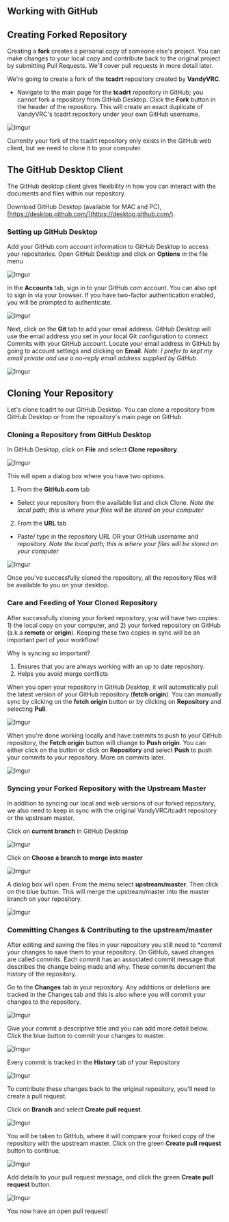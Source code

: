 ## Working with GitHub

## Creating Forked Repository

Creating a **fork** creates a personal copy of someone else's project. You can make changes to your local copy and contribute back to the original project by submitting Pull Requests. We'll cover pull requests in more detail later.

We're going to create a fork of the **tcadrt** repository created by **VandyVRC**.

* Navigate to the main page for the **tcadrt** repository in GitHub; you cannot fork a repository from GitHub Desktop. Click the **Fork** button in the header of the repository. This will create an exact duplicate of VandyVRC's tcadrt repository under your own GitHub username.

![Imgur](http://i.imgur.com/Bi0jTS8.png)

Currently your fork of the tcadrt repository only exists in the GitHub web client, but we need to clone it to your computer.

## The GitHub Desktop Client

The GitHub desktop client gives flexibility in how you can interact with the documents and files within our repository.

Download GitHub Desktop (available for MAC and PC), [https://desktop.github.com/](https://desktop.github.com/).

### Setting up GitHub Desktop

Add your GitHub.com account information to GitHub Desktop to access your repositories. Open GitHub Desktop and click on **Options** in the file menu

![Imgur](https://i.imgur.com/5oXCqd9.png)

In the **Accounts** tab, sign in to your GitHub.com account.  You can also opt to sign in via your browser. If you have two-factor authentication enabled, you will be prompted to authenticate.

![Imgur](https://i.imgur.com/xnlewp0.png)

Next, click on the **Git** tab to add your email address.  GitHub Desktop will use the email address you set in your local Git configuration to connect Commits with your GitHub account.  Locate your email address in GitHub by going to account settings and clicking on **Email**. *Note: I prefer to kept my email private and use a no-reply email address supplied by GitHub*.

![Imgur](https://i.imgur.com/dwRoIOQ.png)


## Cloning Your Repository

Let's clone tcadrt to our GitHub Desktop.  You can clone a repository from GitHub Desktop or from the repository's main page on GitHub.

### Cloning a Repository from GitHub Desktop  

In GitHub Desktop, click on **File** and select **Clone repository**.

![Imgur](https://i.imgur.com/vXA7gNI.png)

This will open a dialog box where you have two options.  
1. From the **GitHub.com** tab
  * Select your repository from the available list and click Clone. *Note the local path; this is where your files will be stored on your computer*
2. From the **URL** tab
  * Paste/ type in the repository URL OR your GitHub username and repository. *Note the local path; this is where your files will be stored on your computer*

![Imgur](https://i.imgur.com/L7fFCTI.png)

Once you've successfully cloned the repository, all the repository files will be available to you on your desktop.  

### Care and Feeding of Your Cloned Repository  

After successfully cloning your forked repository, you will have two copies: 1) the local copy on your computer, and 2) your forked repository on GitHub (a.k.a **remote** or **origin**). Keeping these two copies in sync will be an important part of your workflow!

Why is syncing so important?  
1. Ensures that you are always working with an up to date repository.
2. Helps you avoid merge conflicts

When you open your repository in GitHub Desktop, it will automatically pull the latest version of your GitHub repository (**fetch origin**).  You can manually sync by clicking on the **fetch origin** button or by clicking on **Repository** and selecting **Pull**.

![Imgur](https://i.imgur.com/SbAty81.png?1)

When you're done working locally and have commits to push to your GitHub repository, the **Fetch origin** button will change to **Push origin**.  You can either click on the button or click on **Repository** and select **Push** to push your commits to your repository. More on commits later.

![Imgur](https://i.imgur.com/Y5XxN5M.png)

### Syncing your Forked Repository with the Upstream Master

In addition to syncing our local and web versions of our forked repository, we also need to keep in sync with the original VandyVRC/tcadrt repository or the upstream master.

Click on **current branch** in GitHub Desktop

![Imgur](https://i.imgur.com/J2tmmt7.png)

Click on **Choose a branch to merge into master**

![Imgur](https://i.imgur.com/3mj7A08.png)

A dialog box will open.  From the menu select **upstream/master**.  Then click on the blue button.  This will merge the upstream/master into the master branch on your repository.

![Imgur](https://i.imgur.com/Eo0vYJT.png)

### Committing Changes & Contributing to the upstream/master

After editing and saving the files in your repository you still need to **commit* your changes to save them to your repository. On GitHub, saved changes are called commits. Each commit has an associated commit message that describes the change being made and why. These commits document the history of the repository.

Go to the **Changes** tab in your repository.  Any additions or deletions are tracked in the Changes tab and this is also where you will commit your changes to the repository.

![Imgur](https://i.imgur.com/6tAW8Xi.png)

Give your commit a descriptive title and you can add more detail below.  Click the blue button to commit your changes to master.

![Imgur](https://i.imgur.com/Nx2gXD6.png)

Every commit is tracked in the **History** tab of your Repository

![Imgur](https://i.imgur.com/aA1llSN.png)

To contribute these changes back to the original repository, you'll need to create a pull request.

Click on **Branch** and select **Create pull request**.

![Imgur](https://i.imgur.com/54X05Co.png)

You will be taken to GitHub, where it will compare your forked copy of the repository with the upstream master.  Click on the green **Create pull request** button to continue.

![Imgur](https://i.imgur.com/eBF7t6d.png)

Add details to your pull request message, and click the green **Create pull request** button.

![Imgur](https://i.imgur.com/iWiqP4E.png)

You now have an open pull request!
